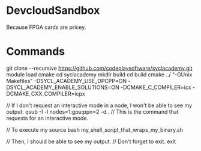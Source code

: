 # DevcloudSandbox
Because FPGA cards are pricey. 
# Commands
git clone --recursive https://github.com/codeplaysoftware/syclacademy.git
module load cmake
cd syclacademy
mkdir build
cd build
cmake ../ "-GUnix Makefiles" -DSYCL_ACADEMY_USE_DPCPP=ON -DSYCL_ACADEMY_ENABLE_SOLUTIONS=ON -DCMAKE_C_COMPILER=icx -DCMAKE_CXX_COMPILER=icpx

// If I don't request an interactive mode in a node, I won't be able to see my output.
qsub -I -l nodes=1:gpu:ppn=2 -d . // This is the command that requests for an interactive mode.

// To execute my source
bash my_shell_script_that_wraps_my_binary.sh

// Then, I should be able to see my output.
// Don't forget to exit.
exit
